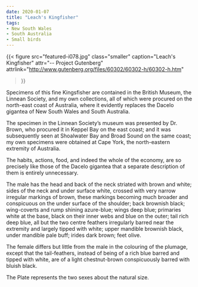 ```yaml
---
date: 2020-01-07
title: "Leach's Kingfisher"
tags:
- New South Wales
- South Australia
- Small birds
---
```


{{< figure
  src="featured-i078.jpg"
  class="smaller"
  caption="Leach's Kingfisher"
  attr="-- Project Gutenberg"
  attrlink="http://www.gutenberg.org/files/60302/60302-h/60302-h.htm"
>}}

Specimens of this fine Kingsfisher are contained in the British Museum, the Linnean Society, and my own collections, all of which were procured on the north-east coast of Australia, where it evidently replaces the Dacelo gigantea of New South Wales and South Australia.

The specimen in the Linnean Society’s museum was presented by Dr. Brown, who procured it in Keppel Bay on the east coast; and it was subsequently seen at Shoalwater Bay and Broad Sound on the same coast; my own specimens were obtained at Cape York, the north-eastern extremity of Australia.

The habits, actions, food, and indeed the whole of the economy, are so precisely like those of the Dacelo gigantea that a separate description of them is entirely unnecessary.

The male has the head and back of the neck striated with brown and white; sides of the neck and under surface white, crossed with very narrow irregular markings of brown, these markings becoming much broader and conspicuous on the under surface of the shoulder; back brownish black; wing-coverts and rump shining azure-blue; wings deep blue; primaries white at the base, black on their inner webs and blue on the outer; tail rich deep blue, all but the two centre feathers irregularly barred near the extremity and largely tipped with white; upper mandible brownish black, under mandible pale buff; irides dark brown; feet olive.

The female differs but little from the male in the colouring of the plumage, except that the tail-feathers, instead of being of a rich blue barred and tipped with white, are of a light chestnut-brown conspicuously barred with bluish black.

The Plate represents the two sexes about the natural size.
